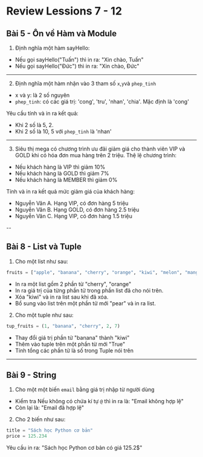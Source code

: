 # Review Lessions 7 - 12

## Bài 5 - Ôn về Hàm và Module

1. Định nghĩa một hàm sayHello:

- Nếu gọi sayHello("Tuấn") thì in ra: "Xin chào, Tuấn"
- Nếu gọi sayHello("Đức") thì in ra: "Xin chào, Đức"

---

2. Định nghĩa một hàm nhận vào 3 tham số `x`,`y`và `phep_tinh`

- x và y: là 2 số nguyên
- `phep_tinh`: có các giá trị: 'cong', 'tru', 'nhan', 'chia'. Mặc định là 'cong'

Yêu cầu tính và in ra kết quả:

- Khi 2 số là 5, 2.
- Khi 2 số là 10, 5 với `phep_tinh` là 'nhan'

---

3. Siêu thị mega có chương trình ưu đãi giảm giá cho thành viên VIP và GOLD khi có hóa đơn mua hàng trên 2 triệu. Thệ lệ chương trình:

- Nếu khách hàng là VIP thì giảm 10%
- Nếu khách hàng là GOLD thì giảm 7%
- Nếu khách hàng là MEMBER thì giảm 0%

Tính và in ra kết quả mức giảm giá của khách hàng:

- Nguyễn Văn A. Hạng VIP, có đơn hàng 5 triệu
- Nguyễn Văn B. Hạng GOLD, có đơn hàng 2.5 triệu
- Nguyễn Văn C. Hạng VIP, có đơn hàng 1.5 triệu

--

## Bài 8 - List và Tuple

1. Cho một list như sau:

```python
fruits = ["apple", "banana", "cherry", "orange", "kiwi", "melon", "mango"]

```

- In ra một list gồm 2 phần từ "cherry", "orange"
- In ra giá trị của từng phần tử trong phần list đã cho nói trên.
- Xóa "kiwi" và in ra list sau khi đã xóa.
- Bổ sung vào list trên một phần tử mới "pear" và in ra list.

2. Cho một tuple như sau:

```python
tup_fruits = (1, "banana", "cherry", 2, 7)
```

- Thay đổi giá trị phần tử "banana" thành "kiwi"
- Thêm vào tuple trên một phần từ mới "True"
- Tính tổng các phần tử là số trong Tuple nói trên

---

## Bài 9 - String

1. Cho một một biến `email` bằng giá trị nhập từ người dùng

- Kiểm tra Nếu không có chứa kí tự `@` thì in ra là: "Email không hợp lệ"
- Còn lại là: "Email đã hợp lệ"

2. Cho 2 biến như sau:

```python
title = "Sách học Python cơ bản"
price = 125.234
```

Yêu cầu in ra: "Sách học Python cơ bản có giá 125.2$"
